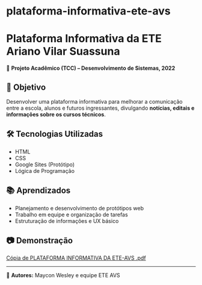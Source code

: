 # plataforma-informativa-ete-avs
# Plataforma Informativa da ETE Ariano Vilar Suassuna

📌 **Projeto Acadêmico (TCC) – Desenvolvimento de Sistemas, 2022**

## 🎯 Objetivo
Desenvolver uma plataforma informativa para melhorar a comunicação entre a escola, alunos e futuros ingressantes, divulgando **notícias, editais e informações sobre os cursos técnicos**.

## 🛠 Tecnologias Utilizadas
- HTML
- CSS
- Google Sites (Protótipo)
- Lógica de Programação

## 📚 Aprendizados
- Planejamento e desenvolvimento de protótipos web
- Trabalho em equipe e organização de tarefas
- Estruturação de informações e UX básico

## 📷 Demonstração
[Cópia de PLATAFORMA INFORMATIVA DA ETE-AVS .pdf](https://github.com/user-attachments/files/21567943/Copia.de.PLATAFORMA.INFORMATIVA.DA.ETE-AVS.pdf)


---

👤 **Autores:** Maycon Wesley e equipe ETE AVS  
